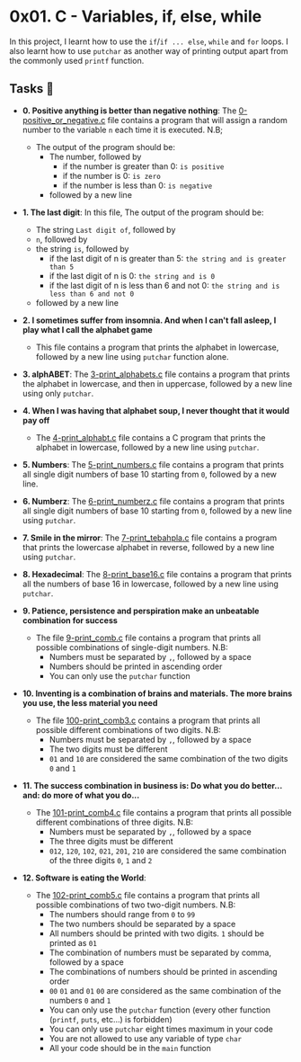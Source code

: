 # 0x01. C - Variables, if, else, while

In this project, I learnt how to use the `if`/`if ... else`, `while` and `for` loops. I also learnt how to use `putchar` as another way of printing output apart from the commonly used `printf` function.

## Tasks :page_with_curl:

* **0. Positive anything is better than negative nothing**: The [0-positive_or_negative.c](./0-positive_or_negative.c) file contains a program that will assign a random number to the variable `n` each time it is executed. N.B;
  * The output of the program should be:
      * The number, followed by
          * if the number is greater than 0: `is positive`
          * if the number is 0: `is zero`
          * if the number is less than 0: `is negative`
      * followed by a new line

* **1. The last digit**: In this file, The output of the program should be:
  * The string `Last digit of`, followed by
  * `n`, followed by
  * the string `is`, followed by
    * if the last digit of n is greater than 5: `the string and is greater than 5`
    * if the last digit of n is 0: `the string and is 0`
    * if the last digit of n is less than 6 and not 0: `the string and is less than 6 and not 0`
  * followed by a new line
 
* **2. I sometimes suffer from insomnia. And when I can't fall asleep, I play what I call the alphabet game**
  * This file contains a program that prints the alphabet in lowercase, followed by a new line using `putchar` function alone.

* **3. alphABET**: The [3-print_alphabets.c](./3-print_alphabets.c) file contains a program that prints the alphabet in lowercase, and then in uppercase, followed by a new line using only `putchar`.

* **4. When I was having that alphabet soup, I never thought that it would pay off**
  * The [4-print_alphabt.c](./4-print_alphabt.c) file contains a C program that prints the alphabet in lowercase, followed by a new line using `putchar`.

* **5. Numbers**: The [5-print_numbers.c](./5-print_numbers.c) file contains a program that prints all single digit numbers of base 10 starting from `0`, followed by a new line.

* **6. Numberz**: The [6-print_numberz.c](./6-print_numberz.c) file contains a program that prints all single digit numbers of base 10 starting from `0`, followed by a new line using `putchar`.

* **7. Smile in the mirror**: The [7-print_tebahpla.c](./7-print_tebahpla.c) file contains a program that prints the lowercase alphabet in reverse, followed by a new line using `putchar`.

* **8. Hexadecimal**: The [8-print_base16.c](./8-print_base16.c) file contains a program that prints all the numbers of base 16 in lowercase, followed by a new line using `putchar`.

* **9. Patience, persistence and perspiration make an unbeatable combination for success**
  * The file [9-print_comb.c](./9-print_comb.c) file contains  a program that prints all possible combinations of single-digit numbers. N.B:
    * Numbers must be separated by `,`, followed by a space
    * Numbers should be printed in ascending order
    * You can only use the `putchar` function
* **10. Inventing is a combination of brains and materials. The more brains you use, the less material you need**
  * The file [100-print_comb3.c](./100-print_comb3.c) contains a program that prints all possible different combinations of two digits. N.B:
    * Numbers must be separated by `,`, followed by a space
    * The two digits must be different
    * `01` and `10` are considered the same combination of the two digits `0` and `1`
 * **11. The success combination in business is: Do what you do better... and: do more of what you do...**
   * The [101-print_comb4.c](./101-print_comb4.c) file contains a program that prints all possible different combinations of three digits. N.B:
     * Numbers must be separated by `,`, followed by a space
     * The three digits must be different
     * `012`, `120`, `102`, `021`, `201`, `210` are considered the same combination of the three digits `0`, `1` and `2`
 * **12. Software is eating the World**: 
   * The [102-print_comb5.c](./102-print_comb5.c) file contains a program that prints all possible combinations of two two-digit numbers. N.B:
     * The numbers should range from `0` to `99`
     * The two numbers should be separated by a space
     * All numbers should be printed with two digits. `1` should be printed as `01`
     * The combination of numbers must be separated by comma, followed by a space
     * The combinations of numbers should be printed in ascending order
     * `00` `01` and `01` `00` are considered as the same combination of the numbers `0` and `1`
     * You can only use the `putchar` function (every other function (`printf`, `puts`, etc…) is forbidden)
     * You can only use `putchar` eight times maximum in your code
     * You are not allowed to use any variable of type `char`
     * All your code should be in the `main` function
